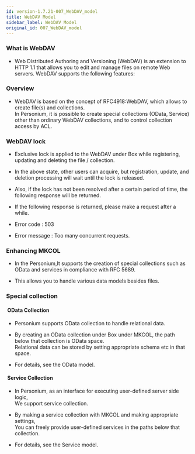 ```yaml
---
id: version-1.7.21-007_WebDAV_model
title: WebDAV Model
sidebar_label: WebDAV Model
original_id: 007_WebDAV_model
---
```


### What is WebDAV
* Web Distributed Authoring and Versioning (WebDAV) is an extension to HTTP 1.1 that allows you to edit and manage files on remote Web servers. WebDAV supports the following features:

### Overview
* WebDAV is based on the concept of RFC4918:WebDAV, which allows to create file(s) and collections.  
In Personium, it is possible to create special collections (OData, Service) other than ordinary WebDAV collections, and to control collection access by ACL.

### WebDAV lock
* Exclusive lock is applied to the WebDAV under Box while registering, updating and deleting the file / collection.

* In the above state, other users can acquire, but registration, update, and deletion processing will wait until the lock is released.

* Also, if the lock has not been resolved after a certain period of time, the following response will be returned.

* If the following response is returned, please make a request after a while.

* Error code : 503

* Error message : Too many concurrent requests.

### Enhancing MKCOL
* In the Personium,It supports the creation of special collections such as OData and services in compliance with RFC 5689.

* This allows you to handle various data models besides files.

### Special collection
#### &nbsp;OData Collection
* Personium supports OData collection to handle relational data.

* By creating an OData collection under Box under MKCOL, the path below that collection is OData space.  
Relational data can be stored by setting appropriate schema etc in that space.

* For details, see the OData model.

#### &nbsp;Service Collection
* In Personium, as an interface for executing user-defined server side logic,  
We support service collection.

* By making a service collection with MKCOL and making appropriate settings,  
You can freely provide user-defined services in the paths below that collection.

* For details, see the Service model.
